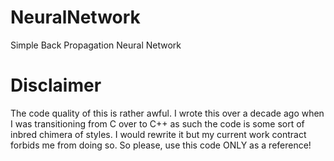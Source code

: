 # NeuralNetwork
Simple Back Propagation Neural Network

# Disclaimer
The code quality of this is rather awful. I wrote this over a decade ago when I was transitioning from C over to C++ as such the code is some sort of inbred chimera of styles. I would rewrite it but my current work contract forbids me from doing so. So please, use this code ONLY as a reference!
